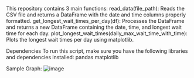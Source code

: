 
<p align="center">



This repository contains 3  main functions:
read_data(file_path): Reads the CSV file and returns a DataFrame with the date and time columns properly formatted.
get_longest_wait_times_per_day(df): Processes the DataFrame and returns a new DataFrame containing the date, time, and longest wait time for each day.
plot_longest_wait_times(daily_max_wait_time_with_time): Plots the longest wait times per day using matplotlib.
</p>

Dependencies
To run this script, make sure you have the following libraries and dependencies installed:
pandas
matplotlib





Sample Graph:
![image](https://github.com/Vi-Data/Function/assets/108215228/440340e0-6b21-4869-bcae-9c034a475e8c)
